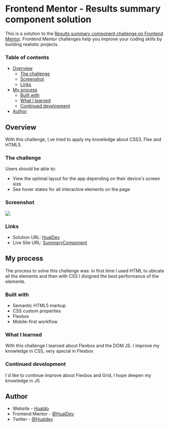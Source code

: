 # Frontend Mentor - Results summary component solution

This is a solution to the [Results summary component challenge on Frontend Mentor](https://www.frontendmentor.io/challenges/results-summary-component-CE_K6s0maV). Frontend Mentor challenges help you improve your coding skills by building realistic projects. 

### Table of contents

- [Overview](#overview)
  - [The challenge](#the-challenge)
  - [Screenshot](#screenshot)
  - [Links](#links)
- [My process](#my-process)
  - [Built with](#built-with)
  - [What I learned](#what-i-learned)
  - [Continued development](#continued-development)
- [Author](#author)


## Overview

With this challenge, I,ve tried to apply my knowledge about CSS3, Flex and HTML5.


### The challenge

Users should be able to:

- View the optimal layout for the app depending on their device's screen size
- See hover states for all interactive elements on the page


### Screenshot

![](.assets/images/screenshot.jpg)


### Links

- Solution URL: [HualDev](https://github.com/HualDev/ResultSummaryComponent)
- Live Site URL: [SummaryComponent](https://hualdev.github.io/ResultSummaryComponent/)

## My process

The process to solve this challenge was: in first time I used HTML to ubicate all the elements and then with CSS I disigned the best performance of the elements.

### Built with

- Semantic HTML5 markup
- CSS custom properties
- Flexbox
- Mobile-first workflow


### What I learned

With this challenge I learned about Flexbox and the DOM JS. I improve my knowledge in CSS, very special in Flexbox

### Continued development

I´d like to continue improve about Flexbox and Grid, I hope deepen my knowledge in JS


## Author

- Website - [Hualdo](https://hualdevportafolio.netlify.app)
- Frontend Mentor - [@HualDev](https://www.frontendmentor.io/profile/Hualdev)
- Twitter - [@Hualdev](https://www.twitter.com/hualdev)